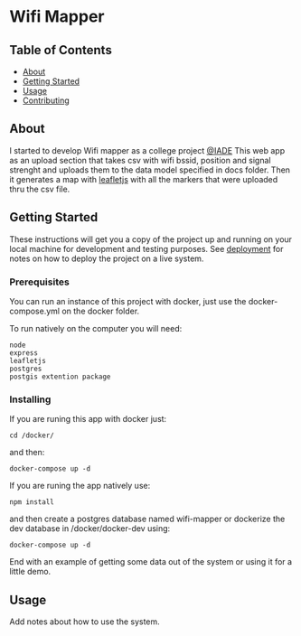 # Wifi Mapper

## Table of Contents

- [About](#about)
- [Getting Started](#getting_started)
- [Usage](#usage)
- [Contributing](../CONTRIBUTING.md)

## About <a name = "about"></a>

I started to develop Wifi mapper as a college project [@IADE](https://www.iade.europeia.pt/)
This web app as an upload section that takes csv with wifi bssid, position and signal strenght and uploads them to the data model
specified in docs folder.
Then it generates a map with [leafletjs](https://leafletjs.com/) with all the markers that were uploaded thru the csv file.


## Getting Started <a name = "getting_started"></a>

These instructions will get you a copy of the project up and running on your local machine for development and testing purposes. See [deployment](#deployment) for notes on how to deploy the project on a live system.

### Prerequisites
You can run an instance of this project with docker, just use the docker-compose.yml on the docker folder.

To run natively on the computer you will need:
```
node
express
leafletjs
postgres
postgis extention package
```

### Installing

If you are runing this app with docker just:

```
cd /docker/
```
and then:
```
docker-compose up -d
```

If you are runing the app natively use:

```
npm install
```
and then create a postgres database named wifi-mapper
or
dockerize the dev database in /docker/docker-dev using:
```
docker-compose up -d
```


End with an example of getting some data out of the system or using it for a little demo.

## Usage <a name = "usage"></a>

Add notes about how to use the system.

